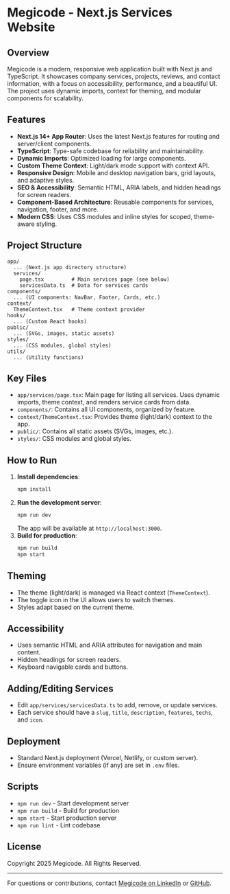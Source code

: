 # Megicode - Next.js Services Website

## Overview
Megicode is a modern, responsive web application built with Next.js and TypeScript. It showcases company services, projects, reviews, and contact information, with a focus on accessibility, performance, and a beautiful UI. The project uses dynamic imports, context for theming, and modular components for scalability.

## Features
- **Next.js 14+ App Router**: Uses the latest Next.js features for routing and server/client components.
- **TypeScript**: Type-safe codebase for reliability and maintainability.
- **Dynamic Imports**: Optimized loading for large components.
- **Custom Theme Context**: Light/dark mode support with context API.
- **Responsive Design**: Mobile and desktop navigation bars, grid layouts, and adaptive styles.
- **SEO & Accessibility**: Semantic HTML, ARIA labels, and hidden headings for screen readers.
- **Component-Based Architecture**: Reusable components for services, navigation, footer, and more.
- **Modern CSS**: Uses CSS modules and inline styles for scoped, theme-aware styling.

## Project Structure
```
app/
  ... (Next.js app directory structure)
  services/
    page.tsx         # Main services page (see below)
    servicesData.ts  # Data for services cards
components/
  ... (UI components: NavBar, Footer, Cards, etc.)
context/
  ThemeContext.tsx   # Theme context provider
hooks/
  ... (Custom React hooks)
public/
  ... (SVGs, images, static assets)
styles/
  ... (CSS modules, global styles)
utils/
  ... (Utility functions)
```

## Key Files
- `app/services/page.tsx`: Main page for listing all services. Uses dynamic imports, theme context, and renders service cards from data.
- `components/`: Contains all UI components, organized by feature.
- `context/ThemeContext.tsx`: Provides theme (light/dark) context to the app.
- `public/`: Contains all static assets (SVGs, images, etc.).
- `styles/`: CSS modules and global styles.

## How to Run
1. **Install dependencies**:
   ```sh
   npm install
   ```
2. **Run the development server**:
   ```sh
   npm run dev
   ```
   The app will be available at `http://localhost:3000`.
3. **Build for production**:
   ```sh
   npm run build
   npm start
   ```

## Theming
- The theme (light/dark) is managed via React context (`ThemeContext`).
- The toggle icon in the UI allows users to switch themes.
- Styles adapt based on the current theme.

## Accessibility
- Uses semantic HTML and ARIA attributes for navigation and main content.
- Hidden headings for screen readers.
- Keyboard navigable cards and buttons.

## Adding/Editing Services
- Edit `app/services/servicesData.ts` to add, remove, or update services.
- Each service should have a `slug`, `title`, `description`, `features`, `techs`, and `icon`.

## Deployment
- Standard Next.js deployment (Vercel, Netlify, or custom server).
- Ensure environment variables (if any) are set in `.env` files.

## Scripts
- `npm run dev` - Start development server
- `npm run build` - Build for production
- `npm start` - Start production server
- `npm run lint` - Lint codebase

## License
Copyright 2025 Megicode. All Rights Reserved.

---

For questions or contributions, contact [Megicode on LinkedIn](https://www.linkedin.com/company/megicode) or [GitHub](https://github.com/megicode).
